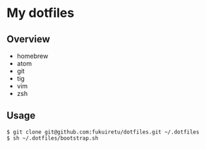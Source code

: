 # My dotfiles

## Overview
- homebrew
- atom
- git
- tig
- vim
- zsh

## Usage
```
$ git clone git@github.com:fukuiretu/dotfiles.git ~/.dotfiles
$ sh ~/.dotfiles/bootstrap.sh
```

